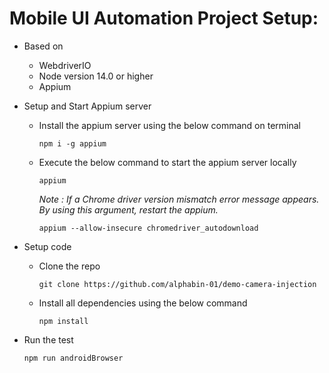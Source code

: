 # Mobile UI Automation Project Setup:

- Based on
  - WebdriverIO
  - Node version 14.0 or higher
  - Appium


- Setup and Start Appium server
  - Install the appium server using the below command on terminal

    ```
    npm i -g appium
    ```

  - Execute the below command to start the appium server locally

    ```
    appium
    ```

    *Note : If a Chrome driver version mismatch error message appears. By using this argument, restart the appium.*

    ```
    appium --allow-insecure chromedriver_autodownload
    ```

- Setup code
  
  - Clone the repo
    ```
    git clone https://github.com/alphabin-01/demo-camera-injection
    ```

  - Install all dependencies using the below command
    ```
    npm install
    ```

- Run the test
  ```
  npm run androidBrowser
  ```
